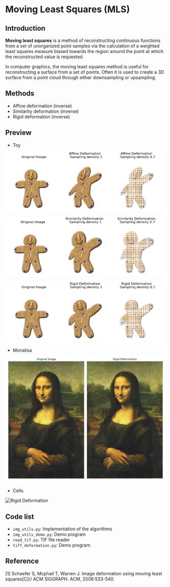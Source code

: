 # Moving Least Squares (MLS)

## Introduction
**Moving least squares** is a method of reconstructing continuous functions from a set of unorganized point samples via the calculation of a weighted least squares measure biased towards the region around the point at which the reconstructed value is requested.

In computer graphics, the moving least squares method is useful for reconstructing a surface from a set of points. Often it is used to create a 3D surface from a point cloud through either downsampling or upsampling.

## Methods
* Affine deformation (inverse)
* Similarity deformation (inverse)
* Rigid deformation (inverse)

## Preview
* Toy

![Affine deformation](https://github.com/jarvis73/Moving-Least-Squares/raw/master/images/toy_1_affine.png)

![Similarity deformation](https://github.com/jarvis73/Moving-Least-Squares/raw/master/images/toy_2_similarity.png)

![Rigid deformation](https://github.com/jarvis73/Moving-Least-Squares/raw/master/images/toy_3_rigid.png)

* Monalisa

![Rigid deformation](https://github.com/jarvis73/Moving-Least-Squares/raw/master/images/monalisa_3_rigid.png)

* Cells

![Rigid Deformation](https://github.com/jarvis73/Moving-Least-Squares/raw/master/images/tiff_deformation.png)

## Code list
* `img_utils.py`: Implementation of the algorithms
* `img_utils_demo.py`: Demo program
* `read_tif.py`: TIF file reader
* `tiff_deformation.py`: Demo program

## Reference
[1] Schaefer S, Mcphail T, Warren J. Image deformation using moving least squares[C]// ACM SIGGRAPH. ACM, 2006:533-540.
